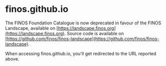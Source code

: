 # finos.github.io

The FINOS Foundation Catalogue is now deprecated in favour of the FINOS Landscape, available on [https://landscape.finos.org](https://landscape.finos.org). Source code is available on [https://github.com/finos/finos-landscape](https://github.com/finos/finos-landscape).

When accessing finos.github.io, you'll get redirected to the URL reported above.